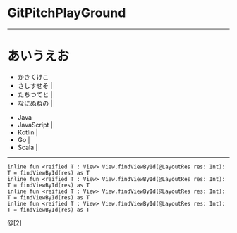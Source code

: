# GitPitchPlayGround

---

# あいうえお

* かきくけこ  
* さしすせそ |  
* たちつてと |  
* なにぬねの |  

- Java
- JavaScript |
- Kotlin |
- Go |
- Scala |

---

```
inline fun <reified T : View> View.findViewById(@LayoutRes res: Int): T = findViewById(res) as T
inline fun <reified T : View> View.findViewById(@LayoutRes res: Int): T = findViewById(res) as T
inline fun <reified T : View> View.findViewById(@LayoutRes res: Int): T = findViewById(res) as T
inline fun <reified T : View> View.findViewById(@LayoutRes res: Int): T = findViewById(res) as T
```
@[2]
